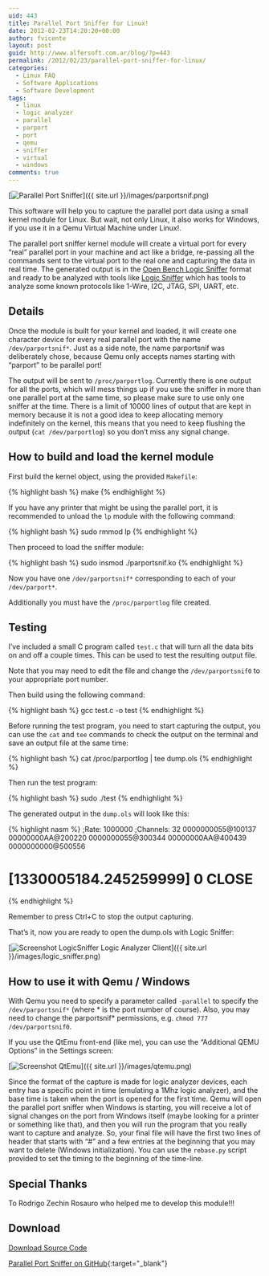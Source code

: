 ```yaml
---
uid: 443
title: Parallel Port Sniffer for Linux!
date: 2012-02-23T14:20:20+00:00
author: fvicente
layout: post
guid: http://www.alfersoft.com.ar/blog/?p=443
permalink: /2012/02/23/parallel-port-sniffer-for-linux/
categories:
  - Linux FAQ
  - Software Applications
  - Software Development
tags:
  - linux
  - logic analyzer
  - parallel
  - parport
  - port
  - qemu
  - sniffer
  - virtual
  - windows
comments: true
---
```

[<img src="{{ site.url }}/images/parportsnif.png" alt="Parallel Port Sniffer" title="Parallel Port Sniffer"/>]({{ site.url }}/images/parportsnif.png)

This software will help you to capture the parallel port data using a small kernel module for Linux. But wait, not only Linux, it also works for Windows, if you use it in a Qemu Virtual Machine under Linux!.

The parallel port sniffer kernel module will create a virtual port for every &#8220;real&#8221; parallel port in your machine and act like a bridge, re-passing all the commands sent to the virtual port to the real one and capturing the data in real time. The generated output is in the <a href="http://dangerousprototypes.com/docs/Open_Bench_Logic_Sniffer" title="Open Bench Logic Sniffer" target="_blank">Open Bench Logic Sniffer</a> format and ready to be analyzed with tools like <a href="http://www.lxtreme.nl/ols/" title="Logic Sniffer" target="_blank">Logic Sniffer</a> which has tools to analyze some known protocols like 1-Wire, I2C, JTAG, SPI, UART, etc.

<!--more-->

## Details

Once the module is built for your kernel and loaded, it will create one character device for every real parallel port with the name `/dev/parportsnif*`. Just as a side note, the name parportsnif was deliberately chose, because Qemu only accepts names starting with &#8220;parport&#8221; to be parallel port!
  
The output will be sent to `/proc/parportlog`. Currently there is one output for all the ports, which will mess things up if you use the sniffer in more than one parallel port at the same time, so please make sure to use only one sniffer at the time. There is a limit of 10000 lines of output that are kept in memory because it is not a good idea to keep allocating memory indefinitely on the kernel, this means that you need to keep flushing the output (`cat /dev/parportlog`) so you don&#8217;t miss any signal change.

## How to build and load the kernel module

First build the kernel object, using the provided `Makefile`:

{% highlight bash %}
make
{% endhighlight %}

If you have any printer that might be using the parallel port, it is recommended to unload the `lp` module with the following command:

{% highlight bash %}
sudo rmmod lp
{% endhighlight %}

Then proceed to load the sniffer module:

{% highlight bash %}
sudo insmod ./parportsnif.ko
{% endhighlight %}

Now you have one `/dev/parportsnif*` corresponding to each of your `/dev/parport*`.

Additionally you must have the `/proc/parportlog` file created.

## Testing

I&#8217;ve included a small C program called `test.c` that will turn all the data bits on and off a couple times. This can be used to test the resulting output file.

Note that you may need to edit the file and change the `/dev/parportsnif0` to your appropriate port number.

Then build using the following command:

{% highlight bash %}
gcc test.c -o test
{% endhighlight %}

Before running the test program, you need to start capturing the output, you can use the `cat` and `tee` commands to check the output on the terminal and save an output file at the same time:

{% highlight bash %}
cat /proc/parportlog | tee dump.ols
{% endhighlight %}

Then run the test program:

{% highlight bash %}
sudo ./test
{% endhighlight %}

The generated output in the `dump.ols` will look like this:

{% highlight nasm %}
;Rate: 1000000
;Channels: 32
0000000055@100137
00000000AA@200220
0000000055@300344
00000000AA@400439
0000000000@500556
# [1330005184.245259999] 0 CLOSE
{% endhighlight %}

Remember to press Ctrl+C to stop the output capturing.

That&#8217;s it, now you are ready to open the dump.ols with Logic Sniffer:

[<img src="{{ site.url }}/images/logic_sniffer.png" alt="Screenshot LogicSniffer Logic Analyzer Client" title="Screenshot LogicSniffer Logic Analyzer Client"/>]({{ site.url }}/images/logic_sniffer.png)

## How to use it with Qemu / Windows

With Qemu you need to specify a parameter called `-parallel` to specify the `/dev/parportsnif*` (where \* is the port number of course). Also, you may need to change the parportsnif\* permissions, e.g. `chmod 777 /dev/parportsnif0`.

If you use the QtEmu front-end (like me), you can use the &#8220;Additional QEMU Options&#8221; in the Settings screen:

[<img src="{{ site.url }}/images/qtemu.png" alt="Screenshot QtEmu" title="Screenshot QtEmu"/>]({{ site.url }}/images/qtemu.png)

Since the format of the capture is made for logic analyzer devices, each entry has a specific point in time (emulating a 1Mhz logic analyzer), and the base time is taken when the port is opened for the first time. Qemu will open the parallel port sniffer when Windows is starting, you will receive a lot of signal changes on the port from Windows itself (maybe looking for a printer or something like that), and then you will run the program that you really want to capture and analyze. So, your final file will have the first two lines of header that starts with &#8220;#&#8221; and a few entries at the beginning that you may want to delete (Windows initialization). You can use the `rebase.py` script provided to set the timing to the beginning of the time-line.

## Special Thanks

To Rodrigo Zechin Rosauro who helped me to develop this module!!!

## Download

<a title="Download Parallel Port Sniffer" markdown="0" href="https://github.com/fvicente/parportsnif/archive/master.zip" class="btn">Download Source Code</a>

[Parallel Port Sniffer on GitHub](https://github.com/fvicente/parportsnif "Parallel Port Sniffer on GitHub"){:target="_blank"}

